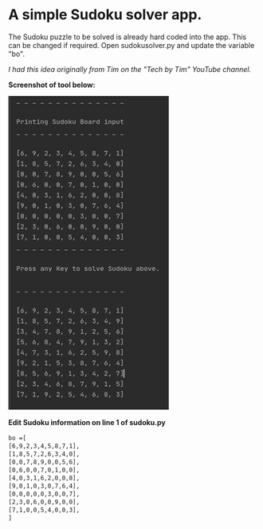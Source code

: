 # A simple Sudoku solver app.

The Sudoku puzzle to be solved is already hard coded into the app. This can be changed if required. Open sudokusolver.py and update the variable "bo".

*I had this idea originally from Tim on the "Tech by Tim" YouTube channel.*


**Screenshot of tool below:**

![Screenshot of tool in action](https://github.com/wattsra/sudokuSolver/blob/master/Sudoku_solve_tool.png)


**Edit Sudoku information on line 1 of sudoku.py**
 
    
    bo =[
    [6,9,2,3,4,5,8,7,1],
    [1,8,5,7,2,6,3,4,0],
    [0,0,7,8,9,0,0,5,6],
    [0,6,0,0,7,0,1,0,0],
    [4,0,3,1,6,2,0,0,8],
    [9,0,1,0,3,0,7,6,4],
    [0,0,0,0,0,3,0,0,7],
    [2,3,0,6,0,0,9,0,0],
    [7,1,0,0,5,4,0,0,3],
    ]

